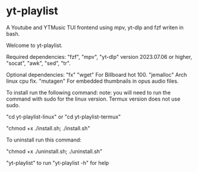 # yt-playlist
A Youtube and YTMusic TUI frontend using mpv, yt-dlp and fzf writen in bash.

Welcome to yt-playlist.

Required dependencies: "fzf", "mpv", "yt-dlp" version 2023.07.06 or higher, "socat", "awk", "sed", "tr".

Optional dependencies: "fx" "wget" For Billboard hot 100. "jemalloc" Arch linux cpu fix. "mutagen" For embedded thumbnails in opus audio files.

To install run the following command: 
note: you will need to run the command with sudo for the linux version. Termux version does not use sudo.

"cd yt-playlist-linux" or "cd yt-playlist-termux"

"chmod +x ./install.sh; ./install.sh"

To uninstall run this command:

"chmod +x ./uninstall.sh; ./uninstall.sh"

"yt-playlist" to run
"yt-playlist -h" for help


